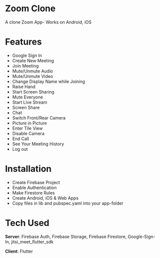 # Zoom Clone

A clone Zoom App- Works on Android, iOS

# Features

- Google Sign In
- Create New Meeting
- Join Meeting
- Mute/Unmute Audio
- Mute/Unmute Video
- Change Display Name while Joining
- Raise Hand
- Start Screen Sharing
- Mute Everyone
- Start Live Stream
- Screen Share
- Chat
- Switch Front/Rear Camera
- Picture in Picture
- Enter Tile View
- Disable Camera
- End Call
- See Your Meeting History
- Log out

# Installation

- Create Firebase Project
- Enable Authentication
- Make Firestore Rules
- Create Android, iOS & Web Apps
- Copy files in lib and pubspec.yaml into your app-folder

# Tech Used

**Server**: Firebase Auth, Firebase Storage, Firebase Firestore, Google-Sign-In, jitsi_meet_flutter_sdk

**Client**: Flutter
